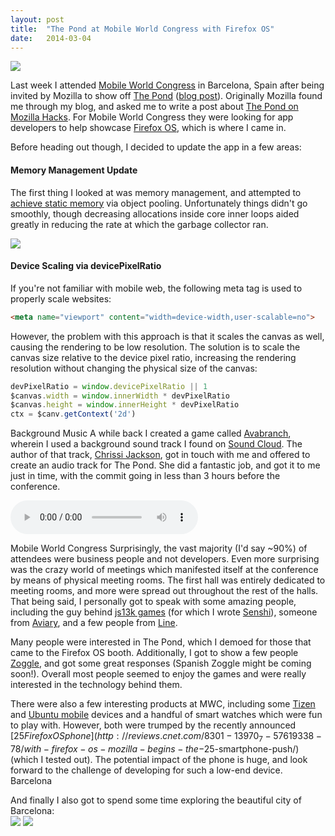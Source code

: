 ```yaml
---
layout: post
title:  "The Pond at Mobile World Congress with Firefox OS"
date:   2014-03-04
---
```

[<img src="http://2.bp.blogspot.com/-yLV0_IB2btc/UxVqdiPpSQI/AAAAAAAACZA/tFAbgWeJj_E/s1600/ffos-booth.jpg" style="max-width: 600px;">](http://2.bp.blogspot.com/-yLV0_IB2btc/UxVqdiPpSQI/AAAAAAAACZA/tFAbgWeJj_E/s1600/ffos-booth.jpg)

Last week I attended [Mobile World Congress](http://www.mobileworldcongress.com/) in Barcelona, Spain after being invited by Mozilla to show off [The Pond](http://thepond.zolmeister.com/) ([blog post](http://www.zolmeister.com/2013/10/the-pond.html)). Originally Mozilla found me through my blog, and asked me to write a post about [The Pond on Mozilla Hacks](https://hacks.mozilla.org/2013/11/the-pond-building-a-multi-platform-html5-game/). For Mobile World Congress they were looking for app developers to help showcase [Firefox OS](http://www.mozilla.org/en-US/firefox/os/), which is where I came in.

Before heading out though, I decided to update the app in a few areas:

#### Memory Management Update
The first thing I looked at was memory management, and attempted to [achieve static memory](http://www.html5rocks.com/en/tutorials/speed/static-mem-pools/) via object pooling. Unfortunately things didn't go smoothly, though decreasing allocations inside core inner loops aided greatly in reducing the rate at which the garbage collector ran.

![](http://2.bp.blogspot.com/-BzPPfLE2g1E/UxVzSkY-uXI/AAAAAAAACZQ/Ut9sna2USVo/s1600/Selection_089.png)


#### Device Scaling via devicePixelRatio
If you're not familiar with mobile web, the following meta tag is used to properly scale websites:

```html
<meta name="viewport" content="width=device-width,user-scalable=no">
```

However, the problem with this approach is that it scales the canvas as well, causing the rendering to be low resolution. The solution is to scale the canvas size relative to the device pixel ratio, increasing the rendering resolution without changing the physical size of the canvas:

```js
devPixelRatio = window.devicePixelRatio || 1
$canvas.width = window.innerWidth * devPixelRatio
$canvas.height = window.innerHeight * devPixelRatio
ctx = $canv.getContext('2d')
```

Background Music
A while back I created a game called [Avabranch](http://avabranch.zolmeister.com/), wherein I used a background sound track I found on [Sound Cloud](https://soundcloud.com/). The author of that track, [Chrissi Jackson](https://soundcloud.com/chrissij), got in touch with me and offered to create an audio track for The Pond. She did a fantastic job, and got it to me just in time, with the commit going in less than 3 hours before the conference.

<audio controls="controls" src="http://thepond.zolmeister.com/assets/bg.ogg"></audio>


Mobile World Congress
Surprisingly, the vast majority (I'd say ~90%) of attendees were business people and not developers. Even more surprising was the crazy world of meetings which manifested itself at the conference by means of physical meeting rooms. The first hall was entirely dedicated to meeting rooms, and more were spread out throughout the rest of the halls. That being said, I personally got to speak with some amazing people, including the guy behind [js13k games](http://js13kgames.com/) (for which I wrote [Senshi](http://www.zolmeister.com/2013/09/senshi-mmo-battle-royale-inspired-html5.html)), someone from [Aviary](http://www.aviary.com/), and a few people from [Line](http://line.me/en/).

Many people were interested in The Pond, which I demoed for those that came to the Firefox OS booth. Additionally, I got to show a few people [Zoggle](http://www.zolmeister.com/2014/01/zoggle-rewritten-using-angularjs.html), and got some great responses (Spanish Zoggle might be coming soon!). Overall most people seemed to enjoy the games and were really interested in the technology behind them.

There were also a few interesting products at MWC, including some [Tizen](https://www.tizen.org/) and [Ubuntu mobile](http://www.ubuntu.com/phone) devices and a handful of smart watches which were fun to play with. However, both were trumped by the recently announced [$25 Firefox OS phone](http://reviews.cnet.com/8301-13970_7-57619338-78/with-firefox-os-mozilla-begins-the-$25-smartphone-push/) (which I tested out). The potential impact of the phone is huge, and look forward to the challenge of developing for such a low-end device.
Barcelona

And finally I also got to spend some time exploring the beautiful city of Barcelona:  
<img src="http://2.bp.blogspot.com/-zNUgYc9KmIY/UxWB3ydhYAI/AAAAAAAACZg/zl9l8DD9mlg/s1600/IMG_20140225_122545.jpg" style="max-width:500px">
<img src="http://1.bp.blogspot.com/-T0V6WO9TU-U/UxWB4HjY4sI/AAAAAAAACZk/6CmSqRvnDQE/s1600/IMG_20140225_131112.jpg" style="max-width: 500px">
